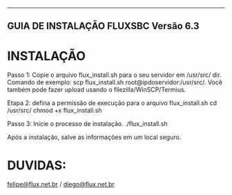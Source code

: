 --------------------------------------------------------------------------------------------------------------------------
GUIA DE INSTALAÇÃO FLUXSBC Versão 6.3
--------------------------------------------------------------------------------------------------------------------------

INSTALAÇÃO
============
Passo 1: Copie o arquivo flux_install.sh para o seu servidor em /usr/src/ dir.
Comando de exemplo: scp flux_install.sh root@ipdoservidor:/usr/src/.
Você também pode fazer upload usando o filezilla/WinSCP/Termius.


Etapa 2: defina a permissão de execução para o arquivo flux_install.sh
cd /usr/src/
chmod +x flux_install.sh

Passo 3: Inicie o processo de instalação.
./flux_install.sh

Após a instalação, salve as informações em um local seguro.



DUVIDAS:
========
felipe@flux.net.br / diego@flux.net.br
